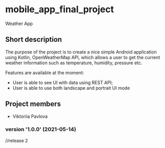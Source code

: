 # mobile_app_final_project
Weather App

## Short description
The purpose of the project is to create a nice simple Android application using Kotlin, OpenWeatherMap API, which allows a user to get the current weather information such as temperature, humidity, pressure etc. 

Features are available at the moment:
- User is able to see UI with data using REST API;
- User is able to use both landscape and portrait UI mode

## Project members
- Viktoriia Pavlova

### version '1.0.0' (2021-05-14)
//release 2
